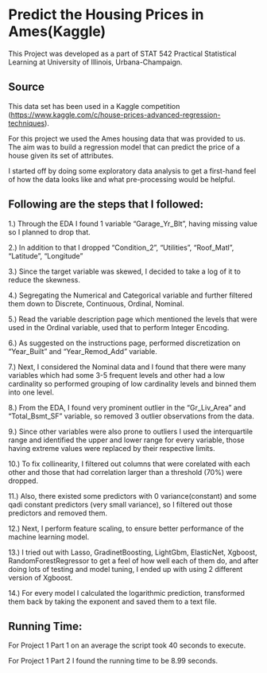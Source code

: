 # Predict the Housing Prices in Ames(Kaggle)

This Project was developed as a part of STAT 542 Practical Statistical Learning at University of Illinois, Urbana-Champaign.

## Source

This data set has been used in a Kaggle competition (https://www.kaggle.com/c/house-prices-advanced-regression-techniques).

For this project we used the Ames housing data that was provided to us. The aim was to build a regression model that can predict the price of a house given its set of attributes.

I started off by doing some exploratory data analysis to get a first-hand feel of how the data looks like and what pre-processing would be helpful.


## Following are the steps that I followed:

1.)	Through the EDA I found 1 variable “Garage_Yr_Blt”, having missing value so I planned to drop that.

2.)	In addition to that I dropped “Condition_2”, “Utilities”, “Roof_Matl”, “Latitude”, “Longitude”

3.)	Since the target variable was skewed, I decided to take a log of it to reduce the skewness.

4.)	Segregating the Numerical and Categorical variable and further filtered them down to Discrete, Continuous, Ordinal, Nominal.

5.)	Read the variable description page which mentioned the levels that were used in the Ordinal variable, used that to perform Integer Encoding.

6.)	As suggested on the instructions page, performed discretization on “Year_Built” and “Year_Remod_Add” variable.

7.)	Next, I considered the Nominal data and I found that there were many variables which had some 3-5 frequent levels and other had a low cardinality so performed grouping of low cardinality levels and binned them into one level.

8.)	From the EDA, I found very prominent outlier in the “Gr_Liv_Area” and “Total_Bsmt_SF” variable, so removed 3 outlier observations from the data.

9.)	Since other variables were also prone to outliers I used the interquartile range and identified the upper and lower range for every variable, those having extreme values were replaced by their respective limits.

10.)	To fix collinearity, I filtered out columns that were corelated with each other and those that had correlation larger than a threshold (70%) were dropped.

11.)	Also, there existed some predictors with 0 variance(constant) and some qadi constant predictors (very small variance), so I filtered out those predictors and removed them.

12.)	Next, I perform feature scaling, to ensure better performance of the machine learning model.

13.)	I tried out with Lasso, GradinetBoosting, LightGbm, ElasticNet, Xgboost, RandomForestRegressor to get a feel of how well each of them do, and after doing lots of testing and model tuning, I ended up with using 2 different version of Xgboost.

14.)	For every model I calculated the logarithmic prediction, transformed them back by taking the exponent and saved them to a text file.


## Running Time: 

For Project 1 Part 1  on an average the script took 40 seconds to execute.

For Project 1 Part 2 I found the running time to be 8.99 seconds.
